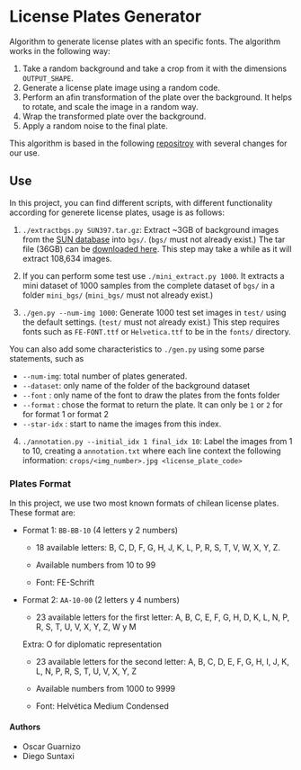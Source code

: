 # License Plates Generator
Algorithm to generate license plates with an specific fonts. The algorithm works in the following way:

1. Take a random background and take a crop from it with the dimensions `OUTPUT_SHAPE`.
2. Generate a license plate image using a random code.
3. Perform an afin transformation of the plate over the background. It helps to
    rotate, and scale the image in a random way.
4. Wrap the transformed plate over the background.
5. Apply a random noise to the final plate.

This algorithm is based in the following [repositroy](https://github.com/matthewearl/deep-anpr) with several changes for our use.

## Use

In this project, you can find different scripts, with different functionality according for generete license plates, usage is as follows:

1. `./extractbgs.py SUN397.tar.gz`: Extract ~3GB of background images from the [SUN database](http://groups.csail.mit.edu/vision/SUN/) into `bgs/`. (`bgs/` must not already exist.) The tar file (36GB) can be [downloaded here](http://vision.princeton.edu/projects/2010/SUN/SUN397.tar.gz). This step may take a while as it will extract 108,634 images.

2. If you can perform some test use `./mini_extract.py 1000`. It extracts a mini dataset of 1000 samples from the complete dataset of `bgs/` in a folder `mini_bgs/` (`mini_bgs/` must not already exist.)

3. `./gen.py --num-img 1000`: Generate 1000 test set images in `test/` using the default settings. (`test/` must not already exist.) This step requires fonts such as `FE-FONT.ttf` or `Helvetica.ttf` to be in the `fonts/` directory.

You can also add some characteristics to `./gen.py` using some parse statements, such as

- `--num-img`: total number of plates generated.
- `--dataset`: only name of the folder of the background dataset
- `--font` : only name of the font to draw the plates from the fonts folder
- `--format` : chose the format to return the plate. It can only be `1` or `2` for for format 1 or format 2
- `--star-idx` : start to name the images from this index.

4. `./annotation.py --initial_idx 1 final_idx 10`: Label the images from 1 to 10, creating a `annotation.txt` where each line context the following information: `crops/<img_number>.jpg <license_plate_code>` 


### Plates Format

In this project, we use two most known formats of chilean license plates. These format are:

- Format 1: `BB-BB·10` (4 letters y 2 numbers)

	- 18 available letters: B, C, D, F, G, H, J, K, L, P, R, S, T, V, W, X, Y, Z.

	- Available numbers from 10 to 99
	
	- Font: FE-Schrift

- Format 2: `AA·10-00` (2 letters y 4 numbers)
	
	- 23 available letters for the first letter: A, B, C, E, F, G, H, D, K, L, N, P, R, S, T, U, V, X, Y, Z, W y M 
	
    Extra: O for diplomatic representation

	- 23 available letters for the second letter: A, B, C, D, E, F, G, H, I, J, K, L, N, P, R, S, T, U, V, X, Y, Z

	- Available numbers from 1000 to 9999

	- Font: Helvética Medium Condensed



#### Authors

- Oscar Guarnizo
- Diego Suntaxi